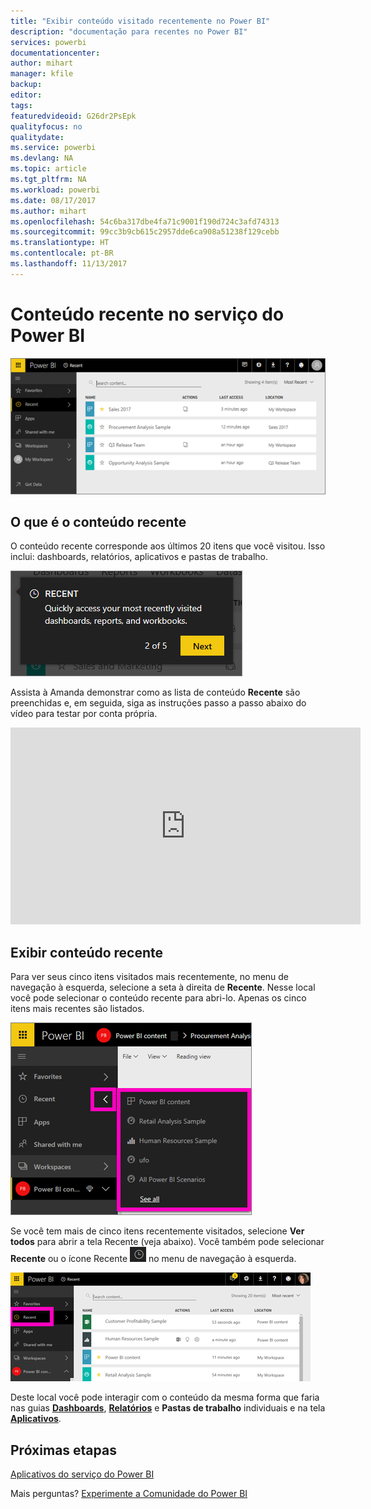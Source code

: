 ```yaml
---
title: "Exibir conteúdo visitado recentemente no Power BI"
description: "documentação para recentes no Power BI"
services: powerbi
documentationcenter: 
author: mihart
manager: kfile
backup: 
editor: 
tags: 
featuredvideoid: G26dr2PsEpk
qualityfocus: no
qualitydate: 
ms.service: powerbi
ms.devlang: NA
ms.topic: article
ms.tgt_pltfrm: NA
ms.workload: powerbi
ms.date: 08/17/2017
ms.author: mihart
ms.openlocfilehash: 54c6ba317dbe4fa71c9001f190d724c3afd74313
ms.sourcegitcommit: 99cc3b9cb615c2957dde6ca908a51238f129cebb
ms.translationtype: HT
ms.contentlocale: pt-BR
ms.lasthandoff: 11/13/2017
---
```

# <a name="recent-content-in-power-bi-service"></a>Conteúdo **recente** no serviço do Power BI
![](media/service-recent/power-bi-recent-screen.png)

## <a name="what-is-recent-content"></a>O que é o conteúdo recente
O conteúdo recente corresponde aos últimos 20 itens que você visitou.  Isso inclui: dashboards, relatórios, aplicativos e pastas de trabalho.

![](media/service-recent/power-bi-recent.png)

Assista à Amanda demonstrar como as lista de conteúdo **Recente** são preenchidas e, em seguida, siga as instruções passo a passo abaixo do vídeo para testar por conta própria.

<iframe width="560" height="315" src="https://www.youtube.com/embed/G26dr2PsEpk" frameborder="0" allowfullscreen></iframe>

## <a name="display-recent-content"></a>Exibir conteúdo recente
Para ver seus cinco itens visitados mais recentemente, no menu de navegação à esquerda, selecione a seta à direita de **Recente**.  Nesse local você pode selecionar o conteúdo recente para abri-lo. Apenas os cinco itens mais recentes são listados.

![](media/service-recent/power-bi-recent-flyout-new.png)

Se você tem mais de cinco itens recentemente visitados, selecione **Ver todos** para abrir a tela Recente (veja abaixo). Você também pode selecionar **Recente** ou o ícone Recente ![](media/service-recent/power-bi-recent-icon.png) no menu de navegação à esquerda.

![](media/service-recent/power-bi-recent-list.png)

Deste local você pode interagir com o conteúdo da mesma forma que faria nas guias [**Dashboards**](service-dashboards.md), [**Relatórios**](service-reports.md) e **Pastas de trabalho** individuais e na tela [**Aplicativos**](service-install-use-apps.md).

## <a name="next-steps"></a>Próximas etapas
[Aplicativos do serviço do Power BI](service-install-use-apps.md)

Mais perguntas? [Experimente a Comunidade do Power BI](http://community.powerbi.com/)

